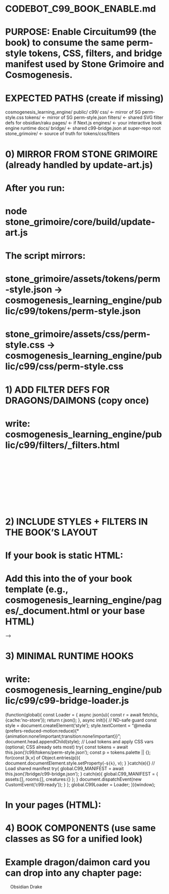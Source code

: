 # CODEBOT_C99_BOOK_ENABLE.md

# PURPOSE: Enable Circuitum99 (the book) to consume the same perm-style tokens, CSS, filters, and bridge manifest used by Stone Grimoire and Cosmogenesis.

# EXPECTED PATHS (create if missing)
cosmogenesis_learning_engine/
  public/
    c99/
      css/               ← mirror of SG perm-style.css
      tokens/            ← mirror of SG perm-style.json
      filters/           ← shared SVG filter defs for obsidian/raku
  pages/                 ← if Next.js
  engines/               ← your interactive book engine runtime
  docs/
bridge/                  ← shared c99-bridge.json at super-repo root
stone_grimoire/          ← source of truth for tokens/css/filters

# 0) MIRROR FROM STONE GRIMOIRE (already handled by update-art.js)
# After you run:
#   node stone_grimoire/core/build/update-art.js
# The script mirrors:
#   stone_grimoire/assets/tokens/perm-style.json  → cosmogenesis_learning_engine/public/c99/tokens/perm-style.json
#   stone_grimoire/assets/css/perm-style.css      → cosmogenesis_learning_engine/public/c99/css/perm-style.css

# 1) ADD FILTER DEFS FOR DRAGONS/DAIMONS (copy once)
# write: cosmogenesis_learning_engine/public/c99/filters/_filters.html
<svg width=“0” height=“0” style=“position:absolute” aria-hidden=“true” focusable=“false”>
  <defs>
    <filter id=“obsidianSheen” x=“-20%” y=“-20%” width=“140%” height=“140%”>
      <feTurbulence type=“fractalNoise” baseFrequency=“0.9” numOctaves=“1” seed=“7” result=“noise”/>
      <feColorMatrix type=“matrix” values=“0 0 0 0 0  0 0 0 0 0  0 0 0 0 0  0 0 0 .8 0” in=“noise” result=“mask”/>
      <feSpecularLighting in=“mask” surfaceScale=“2” specularConstant=“.55” specularExponent=“20” lighting-color=“#d9e0e7” result=“spec”>
        <fePointLight x=“-80” y=“-120” z=“120”/>
      </feSpecularLighting>
      <feComposite in=“spec” in2=“mask” operator=“in” result=“specMasked”/>
      <feBlend in=“SourceGraphic” in2=“specMasked” mode=“screen”/>
    </filter>
    <filter id=“rakuCopperIridescence” x=“-20%” y=“-20%” width=“140%” height=“140%”>
      <feTurbulence type=“turbulence” baseFrequency=“0.005 0.02” numOctaves=“2” seed=“33” result=“n”/>
      <feColorMatrix in=“n” type=“matrix” values=“1 0 0 0 0  0 .65 0 0 0  0 0 .85 0 0  0 0 0 1 0” result=“nm”/>
      <feSpecularLighting in=“nm” surfaceScale=“3” specularConstant=“.4” specularExponent=“18” lighting-color=“#b87333” result=“copper”>
        <fePointLight x=“140” y=“-160” z=“220”/>
      </feSpecularLighting>
      <feBlend in=“SourceGraphic” in2=“copper” mode=“screen”/>
    </filter>
  </defs>
</svg>

# 2) INCLUDE STYLES + FILTERS IN THE BOOK’S LAYOUT
# If your book is static HTML:
#   Add this into the <head> of your book template (e.g., cosmogenesis_learning_engine/pages/_document.html or your base HTML)
<link rel=“stylesheet” href=“/c99/css/perm-style.css” />
<link rel=“preload” as=“fetch” href=“/bridge/c99-bridge.json” crossorigin=“anonymous” />
<!— include filters once near top of <body> —>
<div data-include=“/c99/filters/_filters.html” hidden></div>
<script>
  // Inline include helper (no frameworks): pulls in the SVG filters
  document.addEventListener(‘DOMContentLoaded’, async () => {
    const el = document.querySelector(‘[data-include]’);
    if(el){ const res = await fetch(el.getAttribute(‘data-include’)); el.outerHTML = await res.text(); }
  });
</script>

# 3) MINIMAL RUNTIME HOOKS
# write: cosmogenesis_learning_engine/public/c99/c99-bridge-loader.js
(function(global){
  const Loader = {
    async json(u){ const r = await fetch(u,{cache:’no-store’}); return r.json(); },
    async init(){
      // ND-safe guard
      const style = document.createElement(‘style’);
      style.textContent = “@media (prefers-reduced-motion:reduce){*{animation:none!important;transition:none!important}}”;
      document.head.appendChild(style);
      // Load tokens and apply CSS vars (optional; CSS already sets most)
      try{
        const tokens = await this.json(‘/c99/tokens/perm-style.json’);
        const p = tokens.palette || {};
        for(const [k,v] of Object.entries(p)){ document.documentElement.style.setProperty(`—${k}`, v); }
      }catch(e){}
      // Load shared manifest
      try{ global.C99_MANIFEST = await this.json(‘/bridge/c99-bridge.json’); }
      catch(e){ global.C99_MANIFEST = { assets:[], rooms:[], creatures:{} }; }
      document.dispatchEvent(new CustomEvent(‘c99:ready’));
    }
  };
  global.C99Loader = Loader;
})(window);

# In your pages (HTML):
<script src=“/c99/c99-bridge-loader.js” defer></script>

# 4) BOOK COMPONENTS (use same classes as SG for a unified look)
# Example dragon/daimon card you can drop into any chapter page:
<div class=“lava-brim obsidian-sculpt obsidian-glint obsidian-facets” style=“padding:16px;max-width:520px;margin:1rem 0” data-creature-id=“drake-obsidian”>
  <div class=“badge”>Obsidian Drake</div>
  <h2